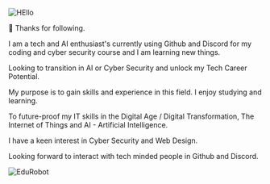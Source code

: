 
![HEllo](https://github.com/AAbella7529/AAbella7529/assets/158771536/ab27279e-6e3a-40f1-8a95-bf1f3d82115c)

👋  Thanks for following.  

I am a tech and AI enthusiast's currently using Github and Discord for my coding and cyber security course and I am learning new things.

Looking to transition in AI or Cyber Security and unlock my Tech Career Potential.

My purpose is to gain skills and experience in this field. I enjoy studying and learning. 

To future-proof my IT skills in the Digital Age / Digital Transformation, The Internet of Things and AI - Artificial Intelligence.

I have a keen interest in Cyber Security and Web Design.

Looking forward to interact with tech minded people in Github and Discord. 

![EduRobot](https://github.com/AAbella7529/AAbella7529/assets/158771536/ba2386e3-63aa-4dc7-8115-30c466b448a9)








